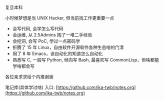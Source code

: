 复旦本科

小时候梦想是当 UNIX Hacker, 但当前找工作更重要一点

- 会写代码, 会学怎么写代码
- 会运维, 从 2.5Admins 掏了一堆二手经验
- 会挖洞, 会写 PoC, 学过一点密码学
- 折腾了 15 年 Linux，自由软件开源软件各种生态啥的门清
- 用了 8 年 Emacs，该自动化的知道怎么自动化
- 熟悉写 C, 一般写 Python, 倾向写 Bash, 最喜欢写 CommonLisp，但啥都能学啥都会写

各位亲求求给个内推谢谢

笔记库(具体学过啥) 入口: [https://github.com/ika-twb/notes.org](https://github.com/ika-twb/notes.org)


